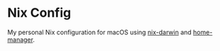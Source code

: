 # Nix Config
My personal Nix configuration for macOS using [nix-darwin](https://github.com/LnL7/nix-darwin) and [home-manager](https://github.com/nix-community/home-manager).
